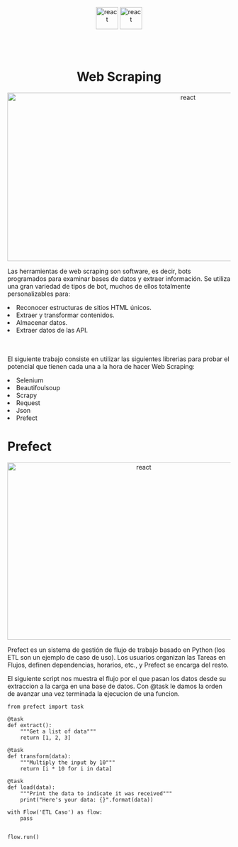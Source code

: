 <p align="center">
<img src="https://upload.wikimedia.org/wikipedia/commons/thumb/c/c3/Python-logo-notext.svg/200px-Python-logo-notext.svg.png" alt="react" width="50" height="50" />
<img src="https://upload.wikimedia.org/wikipedia/commons/d/d5/Selenium_Logo.png" alt="react" width="50" height="50" />
</p>

<br>
</br>



<h1 align="center">Web Scraping</h1>


<p align="center">
<img src="https://www.grazitti.com/wp-content/uploads/2019/08/ETL_Bannera.gif" alt="react" width="800" height="380" />
</p>



Las herramientas de web scraping son software, es decir, bots programados para examinar bases de datos y extraer información. Se utiliza una gran variedad de tipos de bot, muchos de ellos totalmente personalizables para:


<ui>
<li>
Reconocer estructuras de sitios HTML únicos.
</li>
<li>
Extraer y transformar contenidos.
</li>
<li>
Almacenar datos.
</li>
<li>
Extraer datos de las API.
</li>

</ui>

<br>
</br>

El siguiente trabajo consiste en utilizar las siguientes librerias para probar el potencial que tienen cada una a la hora de hacer Web Scraping:

<ui>
<li>
Selenium
</li>
<li>
Beautifoulsoup
</li>
<li>
Scrapy
</li>
<li>
Request
</li>
<li>
Json
</li>
<li>
Prefect
</li>

</ui>


# Prefect
<p align="center">
<img src="https://miro.medium.com/max/1080/1*cZJP7K9tvqci40jRMzTmZQ.jpeg" alt="react" width="600" height="400" />
</p>

Prefect es un sistema de gestión de flujo de trabajo basado en Python (los ETL son un ejemplo de caso de uso). Los usuarios organizan las Tareas en Flujos, definen dependencias, horarios, etc., y Prefect se encarga del resto.

El siguiente script nos muestra el flujo por el que pasan los datos desde su extraccion a la carga en una base de datos. Con @task le damos la orden de avanzar una vez terminada la ejecucion de una funcion.

```
from prefect import task

@task
def extract():
    """Get a list of data"""
    return [1, 2, 3]

@task
def transform(data):
    """Multiply the input by 10"""
    return [i * 10 for i in data]

@task
def load(data):
    """Print the data to indicate it was received"""
    print("Here's your data: {}".format(data))

with Flow('ETL Caso') as flow:
    pass


flow.run()

```